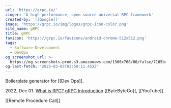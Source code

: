```yaml
---
url: 'https://grpc.io/'
zinger: 'A high performance, open source universal RPC framework'
created-by: '[[Google]]'
image: 'https://grpc.io/img/logos/grpc-icon-color.png'
site_name: gRPC
title: gRPC
favicon: 'https://grpc.io/favicons/android-chrome-512x512.png'
tags:
  - Software-Development
  - DevOps
og_screenshot_url: >-
  https://og-screenshots-prod.s3.amazonaws.com/1366x768/80/false/7105baed6173f1eb727867d44ab63f12fa413c196b3f5e075c646f94a68477a9.jpeg
og-last-fetch: '2025-03-05T03:58:11.453Z'
---
```


Boilerplate generator for [[Dev Ops]].

2022, Dec 01. [What is RPC? gRPC Introduction](https://youtube.com/shorts/t0ONFCY6NWI?si=Z95U6ZUxpBcm1cp9) [[ByteByteGo]], [[YouTube]].

[[Remote Procedure Call]]

